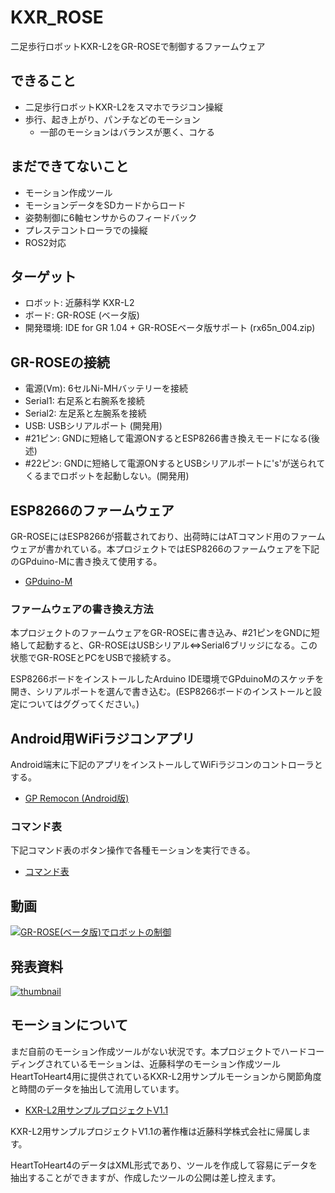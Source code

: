 # KXR_ROSE
二足歩行ロボットKXR-L2をGR-ROSEで制御するファームウェア

## できること
- 二足歩行ロボットKXR-L2をスマホでラジコン操縦
- 歩行、起き上がり、パンチなどのモーション
    - 一部のモーションはバランスが悪く、コケる

## まだできてないこと
- モーション作成ツール
- モーションデータをSDカードからロード
- 姿勢制御に6軸センサからのフィードバック
- プレステコントローラでの操縦
- ROS2対応

## ターゲット
- ロボット: 近藤科学 KXR-L2
- ボード: GR-ROSE (ベータ版)
- 開発環境: IDE for GR 1.04 + GR-ROSEベータ版サポート (rx65n_004.zip)

## GR-ROSEの接続
- 電源(Vm): 6セルNi-MHバッテリーを接続
- Serial1: 右足系と右腕系を接続
- Serial2: 左足系と左腕系を接続
- USB: USBシリアルポート (開発用)
- #21ピン: GNDに短絡して電源ONするとESP8266書き換えモードになる(後述)
- #22ピン: GNDに短絡して電源ONするとUSBシリアルポートに's'が送られてくるまでロボットを起動しない。(開発用)

## ESP8266のファームウェア
GR-ROSEにはESP8266が搭載されており、出荷時にはATコマンド用のファームウェアが書かれている。本プロジェクトではESP8266のファームウェアを下記のGPduino-Mに書き換えて使用する。
- [GPduino-M](https://github.com/lipoyang/GPduinoM)
### ファームウェアの書き換え方法
本プロジェクトのファームウェアをGR-ROSEに書き込み、#21ピンをGNDに短絡して起動すると、GR-ROSEはUSBシリアル⇔Serial6ブリッジになる。この状態でGR-ROSEとPCをUSBで接続する。

ESP8266ボードをインストールしたArduino IDE環境でGPduinoMのスケッチを開き、シリアルポートを選んで書き込む。(ESP8266ボードのインストールと設定についてはググってください。)

## Android用WiFiラジコンアプリ
Android端末に下記のアプリをインストールしてWiFiラジコンのコントローラとする。
- [GP Remocon (Android版)](https://github.com/lipoyang/GPRemocon-Android)


### コマンド表
下記コマンド表のボタン操作で各種モーションを実行できる。
- [コマンド表](command.pdf)

## 動画
[![GR-ROSE(ベータ版)でロボットの制御](https://img.youtube.com/vi/Kdf4wtiY5I4/0.jpg)](https://www.youtube.com/watch?v=Kdf4wtiY5I4)

## 発表資料
[![thumbnail](https://image.slidesharecdn.com/gr-rose-181110105007/95/kxrl2grrose-1-638.jpg)](https://www.slideshare.net/lipoyang/kxrl2grrose)

## モーションについて
まだ自前のモーション作成ツールがない状況です。本プロジェクトでハードコーディングされているモーションは、近藤科学のモーション作成ツールHeartToHeart4用に提供されているKXR-L2用サンプルモーションから関節角度と時間のデータを抽出して流用しています。
- [KXR-L2用サンプルプロジェクトV1.1](https://kondo-robot.com/faq/kxr-l2_samplev1_1)

KXR-L2用サンプルプロジェクトV1.1の著作権は近藤科学株式会社に帰属します。

HeartToHeart4のデータはXML形式であり、ツールを作成して容易にデータを抽出することができますが、作成したツールの公開は差し控えます。
